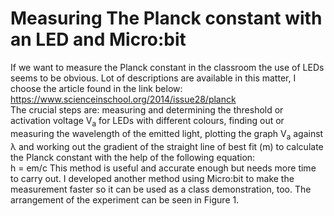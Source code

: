 # Measuring The Planck constant with an LED and Micro:bit

If we want to measure the Planck constant in the classroom the use of LEDs seems to be obvious. Lot of descriptions are available in this matter, I choose the article found in the link below: \
https://www.scienceinschool.org/2014/issue28/planck \
The crucial steps are: measuring and determining the threshold or activation voltage V<sub>a</sub> for LEDs with different colours, finding out or measuring the wavelength of the emitted light, plotting the graph V<sub>a</sub> against &lambda; and working out the gradient of the straight line of best fit (m) to calculate the Planck constant with the help of the following equation:\
h = em/c
This method is useful and accurate enough but needs more time to carry out. I developed another method using Micro:bit to make the measurement faster so it can be used as a class demonstration, too. The arrangement of the experiment can be seen in Figure 1.

